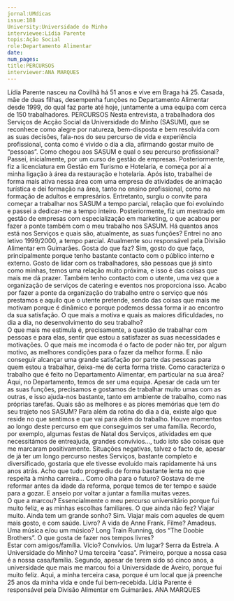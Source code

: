 ```yaml
---
jornal:UMdicas
issue:188
University:Universidade do Minho
interviewee:Lídia Parente
topis:Ação Social
role:Departamento Alimentar
date:
num_pages:
title:PERCURSOS
interviewer:ANA MARQUES
---
```


Lídia Parente nasceu na Covilhã há 51 anos e vive em Braga há 25. 
Casada, mãe de duas filhas, desempenha funções no Departamento 
Alimentar desde 1999, do qual faz parte até hoje, juntamente a uma 
equipa com cerca de 150 trabalhadores.
PERCURSOS
Nesta entrevista, a trabalhadora dos Serviços 
de Acção Social da Universidade do Minho 
(SASUM), que se reconhece como alegre por 
natureza, bem-disposta e bem resolvida com 
as suas decisões, fala-nos do seu percurso de 
vida e experiência profissional, conta como é 
vivido o dia a dia, afirmando gostar muito 
de “pessoas”. 
Como chegou aos SASUM e qual o seu 
percurso profissional? 
Passei, inicialmente, por um curso de 
gestão de empresas. Posteriormente, fiz 
a licenciatura em Gestão em Turismo e 
Hotelaria, e começa por aí a minha ligação 
à área da restauração e hotelaria. Após 
isto, trabalhei de forma mais ativa nessa 
área com uma empresa de atividades de 
animação turística e dei formação na área, tanto no ensino profissional, como 
na formação de adultos e empresários. 
Entretanto, surgiu o convite para 
começar a trabalhar nos SASUM a 
tempo parcial, relação que foi evoluindo 
e passei a dedicar-me a tempo inteiro. 
Posteriormente, fiz um mestrado em 
gestão de empresas com especialização 
em marketing, o que acabou por fazer a 
ponte também com o meu trabalho nos 
SASUM.
Há quantos anos está nos Serviços e quais 
são, atualmente, as suas funções?
Entrei no ano letivo 1999/2000, a tempo 
parcial. Atualmente sou responsável pela 
Divisão Alimentar em Guimarães. 
Gosta do que faz?
Sim, gosto do que faço, principalmente 
porque tenho bastante contacto com 
o público interno e externo. Gosto de 
lidar com os trabalhadores, são pessoas que já sinto como minhas, temos uma 
relação muito próxima, e isso é das coisas 
que mais me dá prazer. Também tenho 
contacto com o utente, uma vez que a 
organização de serviços de catering e 
eventos nos proporciona isso. Acabo por 
fazer a ponte da organização do trabalho 
entre o serviço que nós prestamos e 
aquilo que o utente pretende, sendo das 
coisas que mais me motivam porque é 
dinâmico e porque podemos dessa forma 
ir ao encontro da sua satisfação. 
O que mais a motiva e quais as 
maiores dificuldades, no dia a 
dia, no desenvolvimento do seu 
trabalho?  
O que mais me estimula é, precisamente, 
a questão de trabalhar com pessoas e para 
elas, sentir que estou a satisfazer as suas 
necessidades e motivações. O que mais 
me incomoda é o facto de poder não ter, 
por algum motivo, as melhores condições para o fazer da melhor forma. E não 
conseguir alcançar uma grande satisfação 
por parte das pessoas para quem estou a 
trabalhar, deixa-me de certa forma triste. 
Como caracteriza o trabalho que é 
feito no Departamento Alimentar, em 
particular na sua área?
Aqui, no Departamento, temos de ser 
uma equipa. Apesar de cada um ter as 
suas funções, precisamos e gostamos 
de trabalhar muito umas com as outras, 
e isso ajuda-nos bastante, tanto em 
ambiente de trabalho, como nas próprias 
tarefas. 
Quais são as melhores e as piores 
memórias que tem do seu trajeto nos 
SASUM?
Para além da rotina do dia a dia, existe 
algo que reside no que sentimos e 
que vai para além do trabalho. Houve 
momentos ao longo deste percurso 
em que conseguimos ser uma família. 
Recordo, por exemplo, algumas festas 
de Natal dos Serviços, atividades em que 
necessitámos de entreajuda, grandes 
convívios…, tudo isto são coisas que 
me marcaram positivamente. Situações 
negativas, talvez o facto de, apesar de já 
ter um longo percurso nestes Serviços, 
bastante completo e diversificado, 
gostaria que ele tivesse evoluído mais 
rapidamente há uns anos atrás. Acho que 
tudo progrediu de forma bastante lenta 
no que respeita à minha carreira…
Como olha para o futuro?
Gostava de me reformar antes da idade 
da reforma, porque temos de ter tempo 
e saúde para a gozar. E anseio por voltar 
a juntar a família muitas vezes.  
O que a marcou?
Essencialmente o meu percurso 
universitário porque fui muito feliz, e 
as minhas escolhas familiares. 
O que ainda não fez?
Viajar muito. 
Ainda tem um grande sonho?
Sim. Viajar mais com aqueles de quem 
mais gosto, e com saúde. 
Livro?
A vida de Anne Frank. 
Filme?
Amadeus. 
Uma música e/ou um músico?
Long Train Running, dos “The Doobie 
Brothers”. 
O que gosta de fazer nos tempos livres?  
Estar com amigos/família.
Vício?
Convívios. 
Um lugar?
Serra da Estrela. 
A Universidade do Minho?
Uma terceira “casa”. Primeiro, porque 
a nossa casa é a nossa casa/família. 
Segundo, apesar de terem sido só cinco 
anos, a universidade que mais me 
marcou foi a Universidade de Aveiro, 
porque fui muito feliz. Aqui, a minha 
terceira casa, porque é um local que já 
preenche 25 anos da minha vida e onde 
fui bem-recebida. 
Lídia Parente é responsável pela Divisão Alimentar em Guimarães.
ANA MARQUES